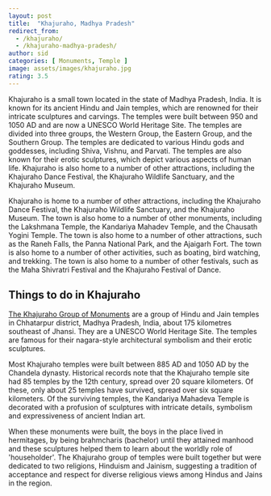 ```yaml
---
layout: post
title:  "Khajuraho, Madhya Pradesh"
redirect_from:
  - /khajuraho/
  - /khajuraho-madhya-pradesh/
author: sid
categories: [ Monuments, Temple ]
image: assets/images/khajuraho.jpg
rating: 3.5
---
```

Khajuraho is a small town located in the state of Madhya Pradesh, India. It is known for its ancient Hindu and Jain temples, which are renowned for their intricate sculptures and carvings. The temples were built between 950 and 1050 AD and are now a UNESCO World Heritage Site. The temples are divided into three groups, the Western Group, the Eastern Group, and the Southern Group. The temples are dedicated to various Hindu gods and goddesses, including Shiva, Vishnu, and Parvati. The temples are also known for their erotic sculptures, which depict various aspects of human life. Khajuraho is also home to a number of other attractions, including the Khajuraho Dance Festival, the Khajuraho Wildlife Sanctuary, and the Khajuraho Museum.

Khajuraho is home to a number of other attractions, including the Khajuraho Dance Festival, the Khajuraho Wildlife Sanctuary, and the Khajuraho Museum. The town is also home to a number of other monuments, including the Lakshmana Temple, the Kandariya Mahadev Temple, and the Chausath Yogini Temple. The town is also home to a number of other attractions, such as the Raneh Falls, the Panna National Park, and the Ajaigarh Fort. The town is also home to a number of other activities, such as boating, bird watching, and trekking. The town is also home to a number of other festivals, such as the Maha Shivratri Festival and the Khajuraho Festival of Dance.

<h2>Things to do in Khajuraho</h2>

[The Khajuraho Group of Monuments](https://www.justwravel.com/travel/destination/Khajuraho) are a group of Hindu and Jain temples in Chhatarpur district, Madhya Pradesh, India, about 175 kilometres southeast of Jhansi. They are a UNESCO World Heritage Site. The temples are famous for their nagara-style architectural symbolism and their erotic sculptures.

Most Khajuraho temples were built between 885 AD and 1050 AD by the Chandela dynasty. Historical records note that the Khajuraho temple site had 85 temples by the 12th century, spread over 20 square kilometers. Of these, only about 25 temples have survived, spread over six square kilometers. Of the surviving temples, the Kandariya Mahadeva Temple is decorated with a profusion of sculptures with intricate details, symbolism and expressiveness of ancient Indian art.

When these monuments were built, the boys in the place lived in hermitages, by being brahmcharis (bachelor) until they attained manhood and these sculptures helped them to learn about the worldly role of 'householder'. The Khajuraho group of temples were built together but were dedicated to two religions, Hinduism and Jainism, suggesting a tradition of acceptance and respect for diverse religious views among Hindus and Jains in the region.


<div class="pa-carousel-widget" style="width:100%; height:480px; display:none;"
  data-link="https://www.justwravel.com/travel/destination/Khajuraho"
  data-title="Khajuraho, Madhya Pradesh"
  data-description="Temples of Khajuraho"
  data-delay="3">
  <object data="https://lh3.googleusercontent.com/w-f0eE8Rt1dyD4eonF5bpfhjJ4FZKZ5uUo6cXSDTZlBRyeQvxCLT4T3mWu-TU_zLpk8dZHqIgI9DCb1uxvbVLj6Bm3X2kA6izA1wLk70BNDO0O9se1_88HWJoN5HzRNfVA67-W5XMOY=w1920-h1080"></object>
  <object data="https://lh3.googleusercontent.com/EuwPKNJQvCyDYeCli5qs_7n41YbtRZRa2FoUZHrcBLvGVrB1wg65XAW2pNHWAWKSwM_U5Pl49xGWpS7w08L0e_YxLt_CRk7kk3YzPj9j-gzPxv2Mmhe1yr5x-PE0kXrwuLPEZyYVNYs=w1920-h1080"></object>
  <object data="https://lh3.googleusercontent.com/2CEP4tpUNUN5u4Fp7SNhl9kFOSJxmbqspYGXBHj6VcDeH3kxBGHrn2dBr--zhx7Nt6UwsjV2VoCPv_cCrB2KC-YBu6oYZ4V_2KJrXTMYYq8CI42K0VkbeWD0vf42VsGMEi8fNHNN0Pg=w1920-h1080"></object>
  <object data="https://lh3.googleusercontent.com/jtoaa48vkswyyZOp453wIurzXQnhECWlYsmouQitawt3SxdMCAz-QklynOOcHV8zHFuMZzIGs-qw-zinljf-VaSXmpbC9zUS0sjyxD3wCgI9eOtQX2iX0t0z8nuSI5wCvmRu9MJgp88=w1920-h1080"></object>
  <object data="https://lh3.googleusercontent.com/gCulLDEznbtBewER3G9tkGDSPkxNxXvAgW30awKR2ArmbFoKPB-NbzWUk8aqukI9GyoJYgXz5mk8ciWoLG0IJRlUMNghuw8tXtdEg7mjyOZLOdQuFYHZnl7DtTj7zF1R4za3fhyCrMM=w1920-h1080"></object>
  <object data="https://lh3.googleusercontent.com/c71j-Lp8lrrNjRlfww5htMFCys-KwIIewCVFqmRAfAK-WDj3xaQ1Nmrx5GJkkzcrQn4O_lhkxm7zXr2YG10hEa9omR3hzj-jKCO7u1_W5Fwvwmyj0l3liSLdQwIsZEVV4SDmq-fkPpA=w1920-h1080"></object>
  <object data="https://lh3.googleusercontent.com/lXN1goh5YKLxNfTW4mlcE9v4OWfvWr9xtA87DGWa63aZRudQkN7ylP77p-nYOvMWeccNqIGrMZsZAPfGDG2xCQLrJVgxCySp8bzhtdUjyfMPKLFJQp595JBj24cQAoqpozO7Y-UwKTc=w1920-h1080"></object>
  <object data="https://lh3.googleusercontent.com/y7eXwV_BQuQQbZPB28PE4SSi_zTswk6q5nmbcuW_ERkkxyLB-6I_oO1vFuNIcT3A1g1gxTJvIVyfucQRgUihh14FWSGssyh65l-Epg1N5uF9lviYPMcZ9qrGczteGdicD2UKpORzC6M=w1920-h1080"></object>
  <object data="https://lh3.googleusercontent.com/xVz9oxBDP6OuLkTSO5CC0-2Mplibqt1zD2h3Ka7WvJvp1RQfojmNnaeGAXSvNBHvKBYtvHSpkVgyyGul1knQA1E8ZfVzFgyHF6tc0Pr37iJU3S9Vf0Yr4T0R9Nr6WoHNVRFOEnAmUyA=w1920-h1080"></object>
  <object data="https://lh3.googleusercontent.com/TtQXwTCj55uHFFX9pfgG7u5clxwhO0tcbypoMn83kSokJ-NH2MtY4kjZ5VPzazsi6xVULUutF73mQZeCBqXmw2dLNRHLG8fvSQHqXShCQPpRgv7szQzAwTruHUA1q8K2B24W1eu32rc=w1920-h1080"></object>
  <object data="https://lh3.googleusercontent.com/UwYW8Dy8Eg7zHo7lHmb4K3u-ZUXECwM0qkr8JZNkefgLfy0ICJ5TNHe8mBFO-vWxY5DmzUrE2V73gyLHHoPfnkwIVyCPAeyCfguOYeEqqMN8bGgkDjzihF6z9HM7FZLIneXCnrd1j-M=w1920-h1080"></object>
  <object data="https://lh3.googleusercontent.com/I4cxi4FC9FZWOqDtv7yHejDXa3IkKaFNWXCnGdfs_rklT8B5SajCdXAuWJikwzgjN7WhpkbZX9N3ZT1O5w9ZYC488jRzNCMjJvnNDI4Kd2EWHEEXPDW1_qmGT2YYmnD75YjCz2JHtWA=w1920-h1080"></object>
  <object data="https://lh3.googleusercontent.com/btOUAEu-pzjK9IqRYBukaH3uKgbn7uMkC1T3BSRSGjIVVr9pNDB0ctrGxf-zQJNvxwKkn7fWEwz_jcb-CM6S5yEe92XpGNtwBABh9c-vz7GZjR-CCZkCs84KQl-w3YMavCpJ-4DqK4U=w1920-h1080"></object>
  <object data="https://lh3.googleusercontent.com/UzQPLiQIR8YxGGyKFPoRs5oRm6KktyLALc9jlUIlajg0Tw86XYOJTz2JXEd4dWkoXO_CmYDUbH6nLR9eAPezQtFYXt142zrrc8z96QPB2SXM7nYqABNdoHVvJ6rFjPyYYA4kY1uU_Sk=w1920-h1080"></object>
  <object data="https://lh3.googleusercontent.com/3e_CLo0LYSwhZeid80ZFz9cE4XoPKFZ_DIC2a5tyz6bmqP4SfjQiFYMp5xx-2_t0hNAB48ixooG6AM7KDGkw9ra1eOOSzdO_r6_jn0-0LeMvdpUU3lvhD-6vnPLER50_SVOFx6z5Zv4=w1920-h1080"></object>
  <object data="https://lh3.googleusercontent.com/2AonGbDm2mXvqcrgOaVftlUKqWYCAoLPTjSKKH-Hm8jlWUkFTiijMjnRNMBDZxfCoQKDsM5iJi1K7pC9Ayae3w1XlhXoR0KNeUHUKz-g4nAkKC1wM8x5xIkJIpvNvasUQAIZCK9F6g8=w1920-h1080"></object>
  <object data="https://lh3.googleusercontent.com/EI-fFoRfQtxE3hyPs9N-FKkjTn3mUJxGc4wQBqiR_UoqO-Xl1URTneOWnUocZwXxcpmxWmEmpE27HNOU7wVkrDo8fYK4qwEO3ByCIAfP6dYEH4wXK1DRn6BtNSfs1Rr1x053ywMi84Q=w1920-h1080"></object>
  <object data="https://lh3.googleusercontent.com/406Jzli4mB-zk5DP6A56qvnh2sfemlXOal2Y3x24LOVJ4ev73wMS7fSacQ6rY6DWQixFYynsGFhWFaXqmeKcIZDFN8raA9R5YOEehcKtmT4QwBdP_JVEIWmyzVh-bqqEEgeUtuIhmA0=w1920-h1080"></object>
  <object data="https://lh3.googleusercontent.com/lE4WHWHHtGC-ZqR5By6YW_3PrV3icCnxvc334swjBr_XfFFct2YMsXIgh2mmKXT3MZwxS5h8IiQscMvDYM54nSV4IiQuV0lGLryNiiD3FXzqZNYOJ4zTbaqoF5ejhYFjnsdV56AV1xg=w1920-h1080"></object>
  <object data="https://lh3.googleusercontent.com/qizKBUG0QRN7wyi3PwlxUqvo88QXTJQPhXQ2TnI4-dSmgC284yrYcnR48EbrzL9GEP2WWOI7XmNlmJW5jDMJbgE50vsTjRB5MMF3RtvyqpKbtQ6QlbSk1_L2io5yqpw9BpTgNfeVhXU=w1920-h1080"></object>
  <object data="https://lh3.googleusercontent.com/rcpuXkdYAhPlpi5OtFJpX-UGE759MHV0AGPuq-5mfCDe8wL3Fze4Ygzude034HwbYeqSVvLq0ipS8FQRZbmMQHVYqj0X0Y4rT8a0ctKx0UZv86P-Uzbp7yGHLPkis2FnE-qg-KkUo6Q=w1920-h1080"></object>
  <object data="https://lh3.googleusercontent.com/FDXt2shmz3qDZ6j4WBEi7IrfRjVYrCGvxtp9WaJ2RAvQEz-OYYSN3Bek7Dl3Im5w6uAWCIcQCIpcEeRuB1JMBAhv0lNgwHhpAY4IRAR7sRn1Xrmj0i3GX0BKEYP6OY5EVrgzBkbdg-o=w1920-h1080"></object>
  <object data="https://lh3.googleusercontent.com/TRuTVrH9EKwXetZtXsBi0DEvTz7m0XCzxv1WGDbYxhJmDDdW7nM0-vfM0fMcWdRWYat-QyvlKojIbWtxRvQ2QF4uTr0nzP3dGRXvm9tMhKjZPqs-Aocnb7P_amiLFqFtGgZwyGS5huQ=w1920-h1080"></object>
  <object data="https://lh3.googleusercontent.com/2rWWyMUkoVTc_OkmnNJHQMf8tzIscS3rxIAosk4bRrDvJnsxJ3pTZ88rzVvzHkpExVfAiRmdnYFAbbvstIShOtuFcXlQPQ4gY2APc8I39JMc3SjlonFNBPxuy0ZHeZ-6YGhxqFXvgCM=w1920-h1080"></object>
</div>
